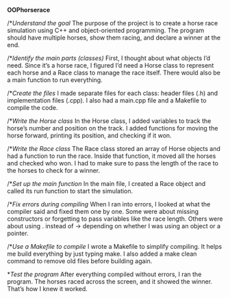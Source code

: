 **OOPhorserace**

/**Understand the goal*
The purpose of the project is to create a horse race simulation using C++ and object-oriented programming. The program should have multiple horses, show them racing, and declare a winner at the end.

/**Identify the main parts (classes)*
First, I thought about what objects I’d need. Since it’s a horse race, I figured I’d need a Horse class to represent each horse and a Race class to manage the race itself. There would also be a main function to run everything.

/**Create the files*
I made separate files for each class: header files (.h) and implementation files (.cpp). I also had a main.cpp file and a Makefile to compile the code.

/**Write the Horse class*
In the Horse class, I added variables to track the horse’s number and position on the track. I added functions for moving the horse forward, printing its position, and checking if it won.

/**Write the Race class*
The Race class stored an array of Horse objects and had a function to run the race. Inside that function, it moved all the horses and checked who won. I had to make sure to pass the length of the race to the horses to check for a winner.

/**Set up the main function*
In the main file, I created a Race object and called its run function to start the simulation.

/**Fix errors during compiling*
When I ran into errors, I looked at what the compiler said and fixed them one by one. Some were about missing constructors or forgetting to pass variables like the race length. Others were about using . instead of -> depending on whether I was using an object or a pointer.

/**Use a Makefile to compile*
I wrote a Makefile to simplify compiling. It helps me build everything by just typing make. I also added a make clean command to remove old files before building again.

**Test the program*
After everything compiled without errors, I ran the program. The horses raced across the screen, and it showed the winner. That’s how I knew it worked.
